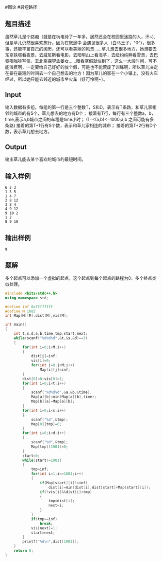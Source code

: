 #图论 #最短路径 

## 题目描述

虽然草儿是个路痴（就是在杭电待了一年多，居然还会在校园里迷路的人，汗~),但是草儿仍然很喜欢旅行，因为在旅途中 会遇见很多人（白马王子，^0^），很多事，还能丰富自己的阅历，还可以看美丽的风景……草儿想去很多地方，她想要去东京铁塔看夜景，去威尼斯看电影，去阳明山上看海芋，去纽约纯粹看雪景，去巴黎喝咖啡写信，去北京探望孟姜女……眼看寒假就快到了，这么一大段时间，可不能浪费啊，一定要给自己好好的放个假，可是也不能荒废了训练啊，所以草儿决定在要在最短的时间去一个自己想去的地方！因为草儿的家在一个小镇上，没有火车经过，所以她只能去邻近的城市坐火车（好可怜啊~）。

## Input

输入数据有多组，每组的第一行是三个整数T，S和D，表示有T条路，和草儿家相邻的城市的有S个，草儿想去的地方有D个；
接着有T行，每行有三个整数a，b，time,表示a,b城市之间的车程是time小时；  (1=<(a,b)<=1000;a,b 之间可能有多条路)
接着的第T+1行有S个数，表示和草儿家相连的城市；
接着的第T+2行有D个数，表示草儿想去地方。

## Output

输出草儿能去某个喜欢的城市的最短时间。

## 输入样例

```text
6 2 3
1 3 5
1 4 7
2 8 12
3 8 4
4 9 12
9 10 2
1 2
8 9 10
```

## 输出样例

```text
9
```

## 题解

多个起点可以添加一个虚拟的起点，这个起点到每个起点的路程为0。多个终点类似处理。

```c++
#include <bits/stdc++.h>
using namespace std;

#define inf 0x7fffffff
#define M 1002
int Map[M][M],dist[M],vis[M];

int main()
{
    int t,s,d,a,b,time,tmp,start,next;
    while(scanf("%d%d%d",&t,&s,&d)==3)
    {
        for(int i=0;i<M;i++)
        {
            dist[i]=inf;
            vis[i]=0;
            for(int j=0;j<M;j++)
                Map[i][j]=inf;
        }
        dist[0]=0;vis[0]=1;
        for(int i=0;i<t;i++)
        {
            scanf("%d%d%d",&a,&b,&time);
            Map[a][b]=min(Map[a][b],time);
            Map[b][a]=Map[a][b];
        }
        for(int i=0;i<s;i++)
        {
            scanf("%d",&tmp);
            Map[0][tmp]=0;
        }
        for(int i=0;i<d;i++)
        {
            scanf("%d",&tmp);
            Map[tmp][1001]=0;
        }
        start=0;
        while(start!=1001)
        {
            tmp=inf;
            for(int i=1;i<=1001;i++)
            {
                if(Map[start][i]!=inf)
                    dist[i]=min(dist[i],dist[start]+Map[start][i]);
                if(!vis[i]&&dist[i]<tmp)
                {
                    tmp=dist[i];
                    next=i;
                }
            }
            if(tmp==inf)
                break;
            vis[next]=1;
            start=next;
        }
        printf("%d\n",dist[1001]);
    }
    return 0;
}
```